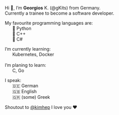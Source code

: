 <p>
  Hi 👋, I’m <strong>Georgios</strong> K. (@gKits) from Germany.
  <br>
  Currently a trainee to become a software developer.
<p>
  My favourite programming languages are:
  <br>&nbsp;&nbsp;&nbsp;&nbsp;&nbsp;&nbsp;🥇 Python
  <br>&nbsp;&nbsp;&nbsp;&nbsp;&nbsp;&nbsp;🥈 C++
  <br>&nbsp;&nbsp;&nbsp;&nbsp;&nbsp;&nbsp;🥉 C#
<p>
  I’m currently learning:
  <br>&nbsp;&nbsp;&nbsp;&nbsp;&nbsp;&nbsp;Kubernetes, Docker
  <br><br>I’m planing to learn:
  <br>&nbsp;&nbsp;&nbsp;&nbsp;&nbsp;&nbsp;C, Go
<p>
  I speak:
  <br>&nbsp;&nbsp;&nbsp;&nbsp;&nbsp;&nbsp;🇩🇪 German
  <br>&nbsp;&nbsp;&nbsp;&nbsp;&nbsp;&nbsp;🇬🇧 English
  <br>&nbsp;&nbsp;&nbsp;&nbsp;&nbsp;&nbsp;🇬🇷 (some) Greek
<p>
  Shoutout to <a href=https://github.com/kimhep>@kimhep</a> I love you ❤️
<!---
gKits/gKits is a ✨ special ✨ repository because its `README.md` (this file) appears on your GitHub profile.
You can click the Preview link to take a look at your changes.
--->
